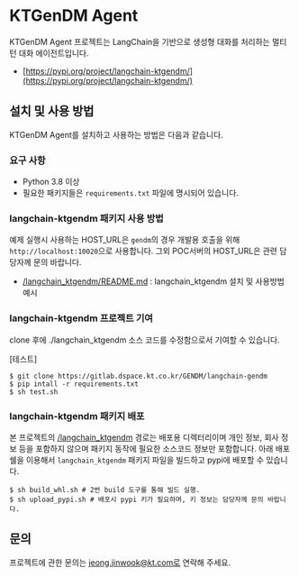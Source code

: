 # KTGenDM Agent

KTGenDM Agent 프로젝트는 LangChain을 기반으로 생성형 대화를 처리하는 멀티턴 대화 에이전트입니다.

- [https://pypi.org/project/langchain-ktgendm/](https://pypi.org/project/langchain-ktgendm/)

## 설치 및 사용 방법

KTGenDM Agent를 설치하고 사용하는 방법은 다음과 같습니다.

### 요구 사항

- Python 3.8 이상
- 필요한 패키지들은 `requirements.txt` 파일에 명시되어 있습니다.

### langchain-ktgendm 패키지 사용 방법

예제 실행시 사용하는 HOST_URL은 `gendm`의 경우 개발용 호출을 위해 `http://localhost:10020`으로 사용합니다.
그외 POC서버의 HOST_URL은 관련 담당자께 문의 바랍니다.

- [/langchain_ktgendm/README.md](/langchain_ktgendm/README.md) : langchain_ktgendm 설치 및 사용방법 예시

### langchain-ktgendm 프로젝트 기여

clone 후에 ./langchain_ktgendm 소스 코드를 수정함으로서 기여할 수 있습니다.

[테스트]
```
$ git clone https://gitlab.dspace.kt.co.kr/GENDM/langchain-gendm
$ pip intall -r requirements.txt
$ sh test.sh
```

### langchain-ktgendm 패키지 배포

본 프로젝트의 [/langchain_ktgendm](/langchain_ktgendm) 경로는 배포용 디렉터리이며 개인 정보, 회사 정보 등을 포함하지 않으며 패키지 동작에 필요한 소스코드 정보만 포함합니다.
아래 배포 쉘을 이용해서 `langchain_ktgendm` 패키지 파일을 빌드하고 pypi에 배포할 수 있습니다.

```
$ sh build_whl.sh # 2번 build 도구를 통해 빌드 실행.
$ sh upload_pypi.sh # 배포시 pypi 키가 필요하며, 키 정보는 담당자께 문의 바랍니다.
```


## 문의

프로젝트에 관한 문의는 jeong.jinwook@kt.com로 연락해 주세요.